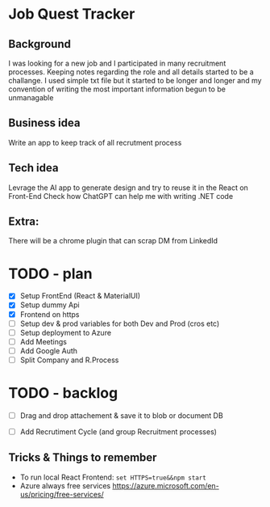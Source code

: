 ﻿# Job Quest Tracker

## Background
I was looking for a new job and I participated in many recruitment processes. Keeping notes regarding the role and all details started to be a challange. I used simple txt file but it started to be longer and longer and my convention of writing the most important information begun to be unmanagable 

## Business idea
Write an app to keep track of all recrutment process

## Tech idea
Levrage the AI app to generate design and try to reuse it in the React on Front-End
Check how ChatGPT can help me with writing .NET code

## Extra:
There will be a chrome plugin that can scrap DM from LinkedId


# TODO - plan
- [x] Setup FrontEnd (React & MaterialUI)
- [x] Setup dummy Api
- [x] Frontend on https
- [ ] Setup dev & prod variables for both Dev and Prod (cros etc)
- [ ] Setup deployment to Azure
- [ ] Add Meetings
- [ ] Add Google Auth
- [ ] Split Company and R.Process

# TODO - backlog
- [ ] Drag and drop attachement & save it to blob or document DB
- [ ] Add Recrutiment Cycle (and group Recruitment processes)


## Tricks & Things to remember
- To run local React Frontend: `set HTTPS=true&&npm start`
- Azure always free services https://azure.microsoft.com/en-us/pricing/free-services/